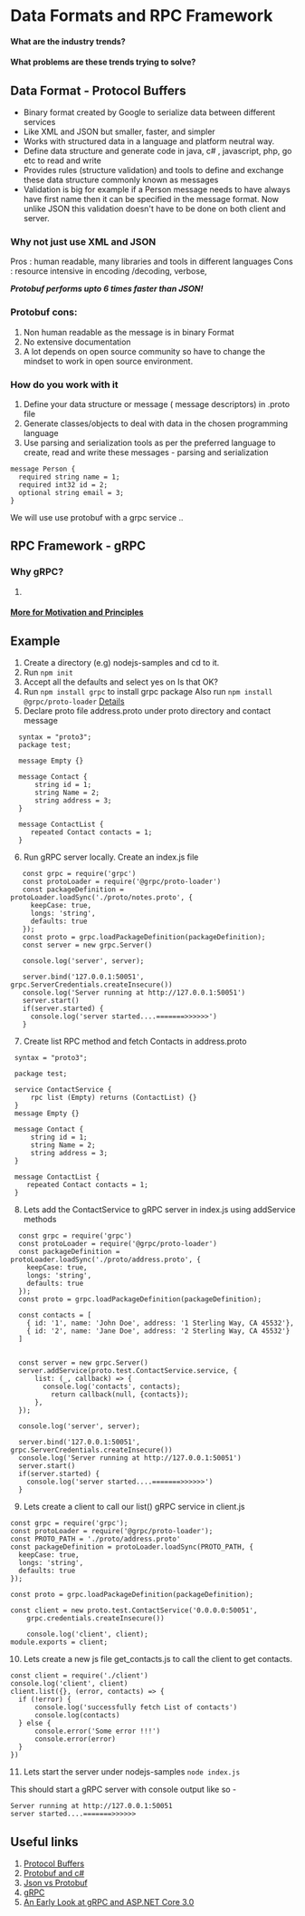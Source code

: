 # Data Formats and RPC Framework

####  What are the industry trends?
####  What problems are these trends trying to solve?


## Data Format - Protocol Buffers
* Binary format created by Google to serialize data between different services
* Like XML and JSON but smaller, faster, and simpler
* Works with structured data in a language and platform neutral way.
* Define data structure and generate code in java, c# , javascript, php, go etc to read and write
* Provides rules (structure validation) and tools to define and exchange these data structure commonly known as messages
* Validation is big for example if a Person message needs to have always have first name then it can be specified in the message format. Now unlike JSON this validation doesn't have to be done on both client and server.

### Why not just use XML and JSON
Pros :  human readable, many libraries and tools in different languages
Cons :  resource intensive in encoding /decoding, verbose,

***Protobuf performs upto 6 times faster than JSON!***

### Protobuf cons:
1. Non human readable as the message is in binary Format
2. No extensive documentation
3. A lot depends on open source community so have to change the mindset to work in open source environment.

### How do you work with it
1. Define your data structure or message ( message descriptors) in .proto file
2. Generate classes/objects to deal with data in the chosen programming language
2. Use parsing and serialization tools as per the preferred language to create, read and write these messages - parsing and serialization

```
message Person {
  required string name = 1;
  required int32 id = 2;
  optional string email = 3;
}
```

We will use use protobuf with a grpc service ..  

## RPC Framework - gRPC
### Why gRPC?

1.
#### [More for Motivation and Principles](https://grpc.io/blog/principles)


## Example
1. Create a directory (e.g) nodejs-samples and cd to it.
2. Run ```npm init```
3. Accept all the defaults and select yes on Is that OK?  
4. Run ```npm install grpc``` to install grpc package
   Also run ```npm install @grpc/proto-loader```
   [Details](https://www.npmjs.com/package/@grpc/proto-loader)
5. Declare proto file address.proto under proto directory and contact message
```
  syntax = "proto3";
  package test;

  message Empty {}

  message Contact {
      string id = 1;
      string Name = 2;
      string address = 3;
  }

  message ContactList {
     repeated Contact contacts = 1;
  }
```
6. Run gRPC server locally. Create an index.js file

 ```
    const grpc = require('grpc')
    const protoLoader = require('@grpc/proto-loader')
    const packageDefinition = protoLoader.loadSync('./proto/notes.proto', {
      keepCase: true,
      longs: 'string',
      defaults: true
    });
    const proto = grpc.loadPackageDefinition(packageDefinition);
    const server = new grpc.Server()

    console.log('server', server);

    server.bind('127.0.0.1:50051', grpc.ServerCredentials.createInsecure())
    console.log('Server running at http://127.0.0.1:50051')
    server.start()
    if(server.started) {
      console.log('server started....=======>>>>>>')
    }
 ```
7. Create list RPC method and fetch Contacts in address.proto

 ```
  syntax = "proto3";

  package test;

  service ContactService {
      rpc list (Empty) returns (ContactList) {}
  }
  message Empty {}

  message Contact {
      string id = 1;
      string Name = 2;
      string address = 3;
  }

  message ContactList {
     repeated Contact contacts = 1;
  }
 ```
8. Lets add the ContactService to gRPC server in index.js using addService methods

```
  const grpc = require('grpc')
  const protoLoader = require('@grpc/proto-loader')
  const packageDefinition = protoLoader.loadSync('./proto/address.proto', {
    keepCase: true,
    longs: 'string',
    defaults: true
  });
  const proto = grpc.loadPackageDefinition(packageDefinition);

  const contacts = [
    { id: '1', name: 'John Doe', address: '1 Sterling Way, CA 45532'},
    { id: '2', name: 'Jane Doe', address: '2 Sterling Way, CA 45532'}
  ]


  const server = new grpc.Server()
  server.addService(proto.test.ContactService.service, {
      list: (_, callback) => {
        console.log('contacts', contacts);
          return callback(null, {contacts});
      },
  });

  console.log('server', server);

  server.bind('127.0.0.1:50051', grpc.ServerCredentials.createInsecure())
  console.log('Server running at http://127.0.0.1:50051')
  server.start()
  if(server.started) {
    console.log('server started....=======>>>>>>')
  }
```
9. Lets create a client to call our list() gRPC service in client.js

  ```
  const grpc = require('grpc');
  const protoLoader = require('@grpc/proto-loader');
  const PROTO_PATH = './proto/address.proto'
  const packageDefinition = protoLoader.loadSync(PROTO_PATH, {
    keepCase: true,
    longs: 'string',
    defaults: true
  });

  const proto = grpc.loadPackageDefinition(packageDefinition);

  const client = new proto.test.ContactService('0.0.0.0:50051',
      grpc.credentials.createInsecure())

      console.log('client', client);
  module.exports = client;
  ```
10. Lets create a new js file get_contacts.js to call the client to get contacts.

  ```
const client = require('./client')
console.log('client', client)
client.list({}, (error, contacts) => {
    if (!error) {
        console.log('successfully fetch List of contacts')
        console.log(contacts)
    } else {
        console.error('Some error !!!')
        console.error(error)
    }
})
  ```

11. Lets start the server under nodejs-samples
  ``` node index.js ```

This should start a gRPC server with console output like so -

  ```
  Server running at http://127.0.0.1:50051
  server started....=======>>>>>>
```

## Useful links

1. [Protocol Buffers](https://developers.google.com/protocol-buffers/)
2. [Protobuf and c#](https://developers.google.com/protocol-buffers/docs/csharptutorial)
3. [Json vs Protobuf](https://auth0.com/blog/beating-json-performance-with-protobuf/)
4. [gRPC](https://grpc.io/)
5. [An Early Look at gRPC and ASP.NET Core 3.0](https://www.stevejgordon.co.uk/early-look-at-grpc-using-aspnet-core-3)
